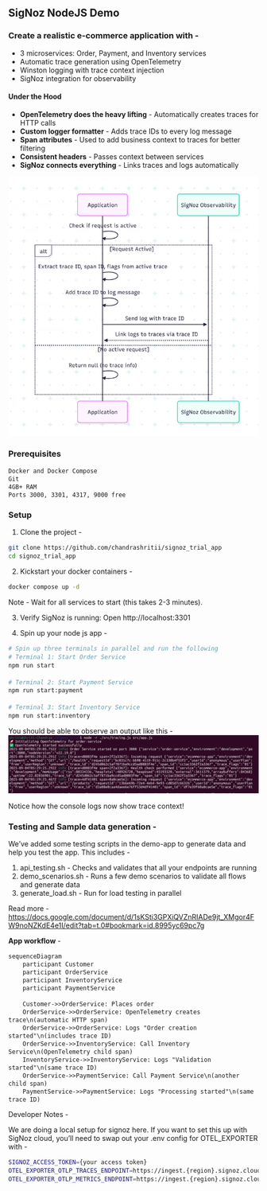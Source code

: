 ## SigNoz NodeJS Demo

### **Create a realistic e-commerce application** with - 

* 3 microservices: Order, Payment, and Inventory services
* Automatic trace generation using OpenTelemetry
* Winston logging with trace context injection
* SigNoz integration for observability

#### **Under the Hood** 

* **OpenTelemetry does the heavy lifting** - Automatically creates traces for HTTP calls
* **Custom logger formatter** - Adds trace IDs to every log message  
* **Span attributes** - Used to add business context to traces for better filtering
* **Consistent headers** - Passes context between services
* **SigNoz connects everything** - Links traces and logs automatically

![application flow diagram](./screenshots/app_flow_diagram.png)
  
### Prerequisites

    Docker and Docker Compose
    Git
    4GB+ RAM
    Ports 3000, 3301, 4317, 9000 free

### Setup

1. Clone the project -

```bash
git clone https://github.com/chandrashritii/signoz_trial_app
cd signoz_trial_app
```

2. Kickstart your docker containers - 

```bash
docker compose up -d
```

Note - Wait for all services to start (this takes 2-3 minutes).

3. Verify SigNoz is running: Open http://localhost:3301

4. Spin up your node js app - 

```bash
# Spin up three terminals in parallel and run the following
# Terminal 1: Start Order Service
npm run start

# Terminal 2: Start Payment Service  
npm run start:payment

# Terminal 3: Start Inventory Service
npm run start:inventory
```
You should be able to observe an output like this - 
![screenshot of cmd output](./screenshots/run-output.png)

Notice how the console logs now show trace context!

### **Testing and Sample data generation** - 

We’ve added some testing scripts in the demo-app to generate data and help you test the app. This includes - 

1. api_testing.sh - Checks and validates that all your endpoints are running
2. demo_scenarios.sh - Runs a few demo scenarios to validate all flows and generate data
3. generate_load.sh - Run for load testing in parallel

Read more - https://docs.google.com/document/d/1sKSti3GPXiQVZnRIADe9jt_XMgor4FW9noNZKdE4e1I/edit?tab=t.0#bookmark=id.8995yc69pc7g

**App workflow** -

```mermaid
sequenceDiagram
    participant Customer
    participant OrderService
    participant InventoryService
    participant PaymentService

    Customer->>OrderService: Places order
    OrderService->>OrderService: OpenTelemetry creates trace\n(automatic HTTP span)
    OrderService->>OrderService: Logs "Order creation started"\n(includes trace ID)
    OrderService->>InventoryService: Call Inventory Service\n(OpenTelemetry child span)
    InventoryService->>InventoryService: Logs "Validation started"\n(same trace ID)
    OrderService->>PaymentService: Call Payment Service\n(another child span)
    PaymentService->>PaymentService: Logs "Processing started"\n(same trace ID)
```


Developer Notes -

We are doing a local setup for signoz here. If you want to set this up with SigNoz cloud, you’ll need to swap out your .env config for OTEL_EXPORTER with -

```bash
SIGNOZ_ACCESS_TOKEN={your access token}
OTEL_EXPORTER_OTLP_TRACES_ENDPOINT=https://ingest.{region}.signoz.cloud:443/v1/traces
OTEL_EXPORTER_OTLP_METRICS_ENDPOINT=https://ingest.{region}.signoz.cloud:443/v1/metrics
```


